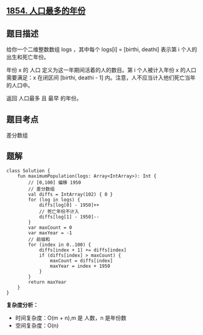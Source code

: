 ## [1854. 人口最多的年份](https://leetcode.cn/problems/maximum-population-year/description/)

## 题目描述

给你一个二维整数数组 logs ，其中每个 logs[i] = [birthi, deathi] 表示第 i 个人的出生和死亡年份。

年份 x 的 人口 定义为这一年期间活着的人的数目。第 i 个人被计入年份 x 的人口需要满足：x 在闭区间 [birthi, deathi - 1] 内。注意，人不应当计入他们死亡当年的人口中。

返回 人口最多 且 最早 的年份。

## 题目考点

差分数组

## 题解
 
```
class Solution {
    fun maximumPopulation(logs: Array<IntArray>): Int {
        // [0,100] 偏移 1950
        // 差分数组
        val diffs = IntArray(102) { 0 }
        for (log in logs) {
            diffs[log[0] - 1950]++
            // 死亡年份不计入
            diffs[log[1] - 1950]--
        }
        var maxCount = 0
        var maxYear = -1
        // 前缀和
        for (index in 0..100) {
            diffs[index + 1] += diffs[index]
            if (diffs[index] > maxCount) {
                maxCount = diffs[index]
                maxYear = index + 1950
            }
        }
        return maxYear
    }
}
```

**复杂度分析：**

- 时间复杂度：O(m + n),m 是 人数，n 是年份数
- 空间复杂度：O(n) 
